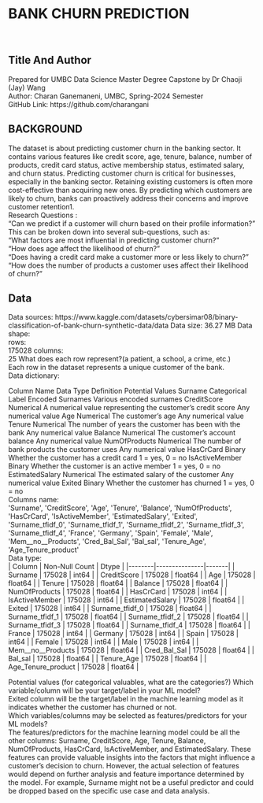 <h1><b>BANK CHURN PREDICTION</b></h1><br>
<h2><b>Title And Author</b></h2>
Prepared for UMBC Data Science Master Degree Capstone by Dr Chaoji (Jay) Wang<br>
Author: Charan Ganemaneni, UMBC, Spring-2024 Semester<br>
GitHub Link: https://github.com/charangani<br>

<h2><b>BACKGROUND</b></h2>
The dataset is about predicting customer churn in the banking sector. It contains various features like credit score, age, tenure, balance, number of products, credit card status, active membership status, estimated salary, and churn status. Predicting customer churn is critical for businesses, especially in the banking sector. Retaining existing customers is often more cost-effective than acquiring new ones. By predicting which customers are likely to churn, banks can proactively address their concerns and improve customer retention1.<br>
Research Questions : <br>
“Can we predict if a customer will churn based on their profile information?” This can be broken down into several sub-questions, such as:<br>
“What factors are most influential in predicting customer churn?”<br>
“How does age affect the likelihood of churn?”<br>
“Does having a credit card make a customer more or less likely to churn?”<br>
“How does the number of products a customer uses affect their likelihood of churn?”<br>
<h2><b>Data</b></h2>
Data sources: https://www.kaggle.com/datasets/cybersimar08/binary-classification-of-bank-churn-synthetic-data/data
Data size: 36.27 MB
Data shape:<br>
rows:<br>175028
columns:<br>25
What does each row represent?(a patient, a school, a crime, etc.)<br>
Each row in the dataset represents a unique customer of the bank.<br>
Data dictionary:<br>

Column Name	Data Type	Definition	Potential Values
Surname	Categorical	Label Encoded Surnames	Various encoded surnames
CreditScore	Numerical	A numerical value representing the customer’s credit score	Any numerical value
Age	Numerical	The customer’s age	Any numerical value
Tenure	Numerical	The number of years the customer has been with the bank	Any numerical value
Balance	Numerical	The customer’s account balance	Any numerical value
NumOfProducts	Numerical	The number of bank products the customer uses	Any numerical value
HasCrCard	Binary	Whether the customer has a credit card	1 = yes, 0 = no
IsActiveMember	Binary	Whether the customer is an active member	1 = yes, 0 = no
EstimatedSalary	Numerical	The estimated salary of the customer	Any numerical value
Exited	Binary	Whether the customer has churned	1 = yes, 0 = no
<br>
Columns name:<br>
'Surname', 'CreditScore', 'Age', 'Tenure', 'Balance', 'NumOfProducts',
       'HasCrCard', 'IsActiveMember', 'EstimatedSalary', 'Exited',
       'Surname_tfidf_0', 'Surname_tfidf_1', 'Surname_tfidf_2',
       'Surname_tfidf_3', 'Surname_tfidf_4', 'France', 'Germany', 'Spain',
       'Female', 'Male', 'Mem__no__Products', 'Cred_Bal_Sal', 'Bal_sal',
       'Tenure_Age', 'Age_Tenure_product'<br>
Data type:<br>
| Column | Non-Null Count | Dtype |
|--------|---------------|-------|
| Surname | 175028 | int64 |
| CreditScore | 175028 | float64 |
| Age | 175028 | float64 |
| Tenure | 175028 | float64 |
| Balance | 175028 | float64 |
| NumOfProducts | 175028 | float64 |
| HasCrCard | 175028 | int64 |
| IsActiveMember | 175028 | int64 |
| EstimatedSalary | 175028 | float64 |
| Exited | 175028 | int64 |
| Surname_tfidf_0 | 175028 | float64 |
| Surname_tfidf_1 | 175028 | float64 |
| Surname_tfidf_2 | 175028 | float64 |
| Surname_tfidf_3 | 175028 | float64 |
| Surname_tfidf_4 | 175028 | float64 |
| France | 175028 | int64 |
| Germany | 175028 | int64 |
| Spain | 175028 | int64 |
| Female | 175028 | int64 |
| Male | 175028 | int64 |
| Mem__no__Products | 175028 | float64 |
| Cred_Bal_Sal | 175028 | float64 |
| Bal_sal | 175028 | float64 |
| Tenure_Age | 175028 | float64 |
| Age_Tenure_product | 175028 | float64 |

Potential values (for categorical valuables, what are the categories?)
Which variable/column will be your target/label in your ML model?<br>
Exited column will be the target/label in the machine learning model as it indicates whether the customer has churned or not.<br>
Which variables/columns may be selected as features/predictors for your ML models?<br>
 The features/predictors for the machine learning model could be all the other columns: Surname, CreditScore, Age, Tenure, Balance, NumOfProducts, HasCrCard, IsActiveMember, and EstimatedSalary. These features can provide valuable insights into the factors that might influence a customer’s decision to churn. However, the actual selection of features would depend on further analysis and feature importance determined by the model. For example, Surname might not be a useful predictor and could be dropped based on the specific use case and data analysis.
